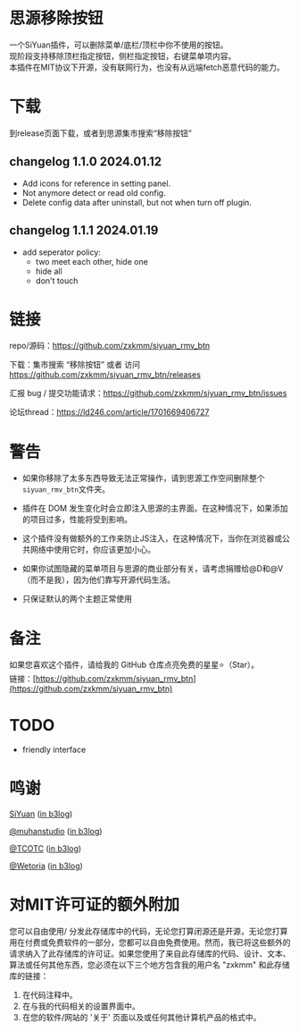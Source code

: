 # 思源移除按钮

一个SiYuan插件，可以删除菜单/底栏/顶栏中你不使用的按钮。  
现阶段支持移除顶栏指定按钮，侧栏指定按钮，右键菜单项内容。     
本插件在MIT协议下开源，没有联网行为，也没有从远端fetch恶意代码的能力。  

# 下载
到release页面下载，或者到思源集市搜索“移除按钮”   

## changelog 1.1.0 2024.01.12
 - Add icons for reference in setting panel.
 - Not anymore detect or read old config.
 - Delete config data after uninstall, but not when turn off plugin. 

## changelog 1.1.1 2024.01.19
 - add seperator policy: 
    - two meet each other, hide one
    - hide all
    - don't touch

# 链接
repo/源码：https://github.com/zxkmm/siyuan_rmv_btn  

下载：集市搜索 “移除按钮” 或者 访问 https://github.com/zxkmm/siyuan_rmv_btn/releases

汇报 bug / 提交功能请求：https://github.com/zxkmm/siyuan_rmv_btn/issues  

论坛thread：https://ld246.com/article/1701669406727  

# 警告

- 如果你移除了太多东西导致无法正常操作，请到思源工作空间删除整个``siyuan_rmv_btn``文件夹。

- 插件在 DOM 发生变化时会立即注入思源的主界面。在这种情况下，如果添加的项目过多，性能将受到影响。  

- 这个插件没有做额外的工作来防止JS注入，在这种情况下，当你在浏览器或公共网络中使用它时，你应该更加小心。  

- 如果你试图隐藏的菜单项目与思源的商业部分有关，请考虑捐赠给@D和@V（而不是我），因为他们靠写开源代码生活。  

- 只保证默认的两个主题正常使用  

# 备注
如果您喜欢这个插件，请给我的 GitHub 仓库点亮免费的星星⭐（Star）。  
链接：[https://github.com/zxkmm/siyuan_rmv_btn](https://github.com/zxkmm/siyuan_rmv_btn)    

# TODO
 - friendly interface  
# 鸣谢
[SiYuan](https://github.com/siyuan-note/siyuan)   ([in b3log](https://b3log.org/siyuan/))

[@muhanstudio](https://github.com/muhanstudio)   ([in b3log](https://ld246.com/member/muhanstudio))

[@TCOTC](https://github.com/TCOTC)   ([in b3log](https://ld246.com/member/a2930610542))

[@Wetoria](https://github.com/Wetoria)   ([in b3log](https://ld246.com/member/Wetoria))

# 对MIT许可证的额外附加

您可以自由使用/ 分发此存储库中的代码，无论您打算闭源还是开源，无论您打算用在付费或免费软件的一部分，您都可以自由免费使用。然而，我已将这些额外的请求纳入了此存储库的许可证。如果您使用了来自此存储库的代码、设计、文本、算法或任何其他东西，您必须在以下三个地方包含我的用户名 "zxkmm" 和此存储库的链接：

1. 在代码注释中。
2. 在与我的代码相关的设置界面中。
3. 在您的软件/网站的 '关于' 页面以及或任何其他计算机产品的格式中。

